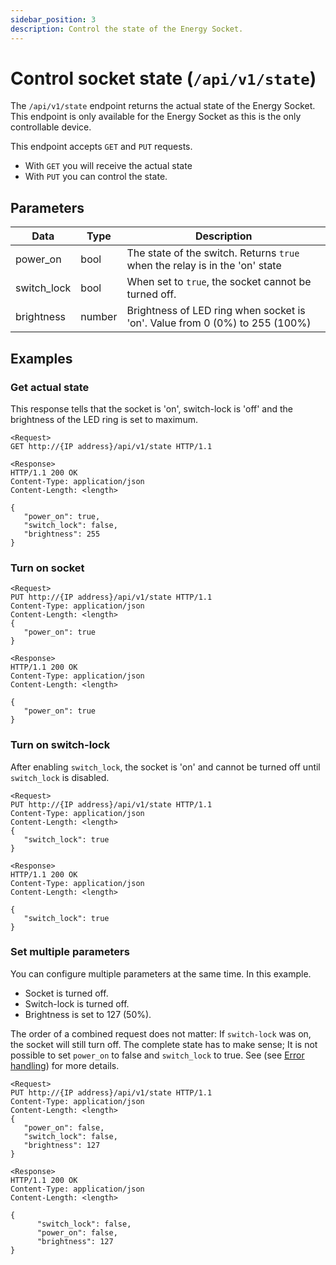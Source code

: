 ```yaml
---
sidebar_position: 3
description: Control the state of the Energy Socket.
---
```


# Control socket state (`/api/v1/state`)

The `/api/v1/state` endpoint returns the actual state of the Energy Socket. This endpoint is only available for the Energy Socket as this is the only controllable device.

This endpoint accepts `GET` and `PUT` requests.

-   With `GET` you will receive the actual state
-   With `PUT` you can control the state.

## Parameters

| Data        | Type   | Description                                                                 |
| ----------- | ------ | --------------------------------------------------------------------------- |
| power_on    | bool   | The state of the switch. Returns `true` when the relay is in the 'on' state |
| switch_lock | bool   | When set to `true`, the socket cannot be turned off.                        |
| brightness  | number | Brightness of LED ring when socket is 'on'. Value from 0 (0%) to 255 (100%) |

## Examples

### Get actual state

This response tells that the socket is 'on', switch-lock is 'off' and the brightness of the LED ring is set to maximum.

```
<Request>
GET http://{IP address}/api/v1/state HTTP/1.1

<Response>
HTTP/1.1 200 OK
Content-Type: application/json
Content-Length: <length>

{
   "power_on": true,
   "switch_lock": false,
   "brightness": 255
}
```

### Turn on socket

```
<Request>
PUT http://{IP address}/api/v1/state HTTP/1.1
Content-Type: application/json
Content-Length: <length>
{
   "power_on": true
}

<Response>
HTTP/1.1 200 OK
Content-Type: application/json
Content-Length: <length>

{
   "power_on": true
}
```

### Turn on switch-lock

After enabling `switch_lock`, the socket is 'on' and cannot be turned off until `switch_lock` is disabled.

```
<Request>
PUT http://{IP address}/api/v1/state HTTP/1.1
Content-Type: application/json
Content-Length: <length>
{
   "switch_lock": true
}

<Response>
HTTP/1.1 200 OK
Content-Type: application/json
Content-Length: <length>

{
   "switch_lock": true
}
```

### Set multiple parameters

You can configure multiple parameters at the same time. In this example.

-   Socket is turned off.
-   Switch-lock is turned off.
-   Brightness is set to 127 (50%).

The order of a combined request does not matter: If `switch-lock` was on, the socket will still turn off.
The complete state has to make sense; It is not possible to set `power_on` to false and `switch_lock` to true. See (see [Error handling](/docs/error-handling.md)) for more details.

```
<Request>
PUT http://{IP address}/api/v1/state HTTP/1.1
Content-Type: application/json
Content-Length: <length>
{
   "power_on": false,
   "switch_lock": false,
   "brightness": 127
}

<Response>
HTTP/1.1 200 OK
Content-Type: application/json
Content-Length: <length>

{
      "switch_lock": false,
      "power_on": false,
      "brightness": 127
}
```
